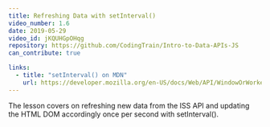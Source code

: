 ```yaml
---
title: Refreshing Data with setInterval()
video_number: 1.6
date: 2019-05-29
video_id: jKQUHGpOHqg
repository: https://github.com/CodingTrain/Intro-to-Data-APIs-JS
can_contribute: true

links:
  - title: "setInterval() on MDN"
    url: https://developer.mozilla.org/en-US/docs/Web/API/WindowOrWorkerGlobalScope/setInterval
---
```

The lesson covers on refreshing new data from the ISS API and updating the HTML DOM accordingly once per second with setInterval().